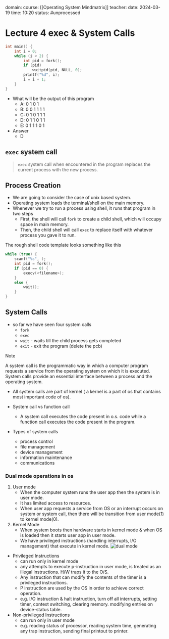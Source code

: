 domain: 
course: [[Operating System Mindmatrix]]
teacher:
date: 2024-03-19
time: 10:20
status: #unprocessed

# Lecture 4 exec & System Calls
```c
int main() {
	int i = 0;
	while (i < 2) {
		int pid = fork();
		if (pid)
			waitpid(pid, NULL, 0);
		printf("%d", i);
		i = i + 1;
	}
}
```
- What will be the output of this program
	- A: 0 1 0 1
	- B: 0 0 1 1 1 1
	- C: 0 1 0 1 1 1
	- D: 0 1 1 0 1 1
	- E: 0 1 1 1 0 1
- Answer
	- D

## `exec` system call
> `exec` system call when encountered in the program replaces the current process with the new process.

## Process Creation
- We are going to consider the case of unix based system.
- Operating system loads the terminal/shell on the main memory.
- Whenever we try to run a process using shell, it runs that program in two steps
	- First, the shell will call `fork` to create a child shell, which will occupy space in main memory.
	- Then, the child shell will call `exec` to replace itself with whatever process you gave it to run. 

The rough shell code template looks something like this
```c
while (true) {
	scanf("%s", );
	int pid = fork();
	if (pid == 0) {
		execv(<filename>);
	}
	else {
		wait();
	}
}
```

## System Calls
- so far we have seen four system calls
	- `fork`
	- `exec`
	- `wait` - waits till the child process gets completed
	- `exit` - exit the program (delete the pcb)
> [!note]
> A system call is the programmatic way in which a computer program requests a service from the operating system on which it is executed.
> System calls provide an essential interface between a process and the operating system.

- All system calls are part of kernel ( a kernel is a part of os that contains most important code of os).

- System call vs function call
	- A system call executes the code present in o.s. code while a function call executes the code present in the program.

- Types of system calls
	- process control
	- file management
	- device management
	- information maintenance
	- communications

### Dual mode operations in os
1. User mode
	- When the computer system runs the user app then the system is in user mode.
	- It has limited access to resources.
	- When user app requests a service from OS or an interrupt occurs on system or system call, then there will be transition from user mode(1) to kernel mode(0).
2. Kernel Mode
	- When system boots then hardware starts in kernel mode & when OS is loaded then it starts user app in user mode. 
	- We have privileged instructions (handling interrupts, I/O management) that execute in kernel mode.
![dual mode](https://imgs.search.brave.com/FKIvOihzDpJpbPstSHMDOenIcL8z4bA1qJV3QNNvv1k/rs:fit:500:0:0/g:ce/aHR0cHM6Ly9tZWRp/YS5nZWVrc2Zvcmdl/ZWtzLm9yZy93cC1j/b250ZW50L3VwbG9h/ZHMvZHVhbF9tb2Rl/LmpwZWc)

- Privileged Instructions
	- can run only in kernel mode
	- any attempts to execute p-instruction in user mode, is treated as an illegal instructions. H/W traps it to the O/S.
	- Any instruction that can modify the contents of the timer is a privileged instructions.
	- P instruction are used by the OS in order to achieve correct operation.
	- e.g. I/O instruction & halt instruction, turn off all interrupts, setting timer, context switching, clearing memory. modifying entries on device-status table.
- Non-privileged Instructions
	- can run only in user mode
	- e.g. reading status of processor, reading system time, generating any trap instruction, sending final printout to printer.